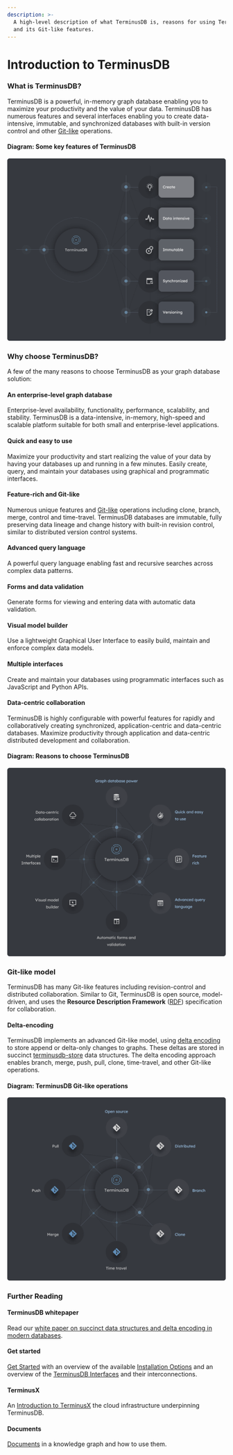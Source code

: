 ```yaml
---
description: >-
  A high-level description of what TerminusDB is, reasons for using TerminusDB,
  and its Git-like features.
---
```


# Introduction to TerminusDB

### What is TerminusDB?

TerminusDB is a powerful, in-memory graph database enabling you to maximize your productivity and the value of your data. TerminusDB has numerous features and several interfaces enabling you to create data-intensive, immutable, and synchronized databases with built-in version control and other [Git-like](terminusdb-intro.md#git-like-model) operations.

#### Diagram: Some key features of TerminusDB

![](../../img/diagrams/terminusdb-what-is-it.png)

### Why choose TerminusDB?

A few of the many reasons to choose TerminusDB as your graph database solution:

#### An enterprise-level graph database

Enterprise-level availability, functionality, performance, scalability, and stability. TerminusDB is a data-intensive, in-memory, high-speed and scalable platform suitable for both small and enterprise-level applications.

#### Quick and easy to use

Maximize your productivity and start realizing the value of your data by having your databases up and running in a few minutes. Easily create, query, and maintain your databases using graphical and programmatic interfaces.

#### Feature-rich and Git-like

Numerous unique features and [Git-like](terminusdb-intro.md#git-like-model) operations including clone, branch, merge, control and time-travel. TerminusDB databases are immutable, fully preserving data lineage and change history with built-in revision control, similar to distributed version control systems.

#### Advanced query language

A powerful query language enabling fast and recursive searches across complex data patterns.

#### Forms and data validation

Generate forms for viewing and entering data with automatic data validation.

#### Visual model builder

Use a lightweight Graphical User Interface to easily build, maintain and enforce complex data models.

#### Multiple interfaces

Create and maintain your databases using programmatic interfaces such as JavaScript and Python APIs.

#### Data-centric collaboration

TerminusDB is highly configurable with powerful features for rapidly and collaboratively creating synchronized, application-centric and data-centric databases. Maximize productivity through application and data-centric distributed development and collaboration.

#### Diagram: Reasons to choose TerminusDB

![](../../img/diagrams/terminusdb-why-choose.png)

### Git-like model

TerminusDB has many Git-like features including revision-control and distributed collaboration. Similar to Git, TerminusDB is open source, model-driven, and uses the **Resource Description Framework** ([RDF](../glossary.md#rdf)) specification for collaboration.

#### Delta-encoding

TerminusDB implements an advanced Git-like model, using [delta encoding](../glossary.md#delta-encoding) to store append or delta-only changes to graphs. These deltas are stored in succinct [terminusdb-store](https://github.com/terminusdb/terminusdb-store) data structures. The delta encoding approach enables branch, merge, push, pull, clone, time-travel, and other Git-like operations.

#### Diagram: TerminusDB Git-like operations

![](../../img/diagrams/terminusdb-git-model.png)

### Further Reading

#### TerminusDB whitepaper

Read our [white paper on succinct data structures and delta encoding in modern databases](https://assets.terminusdb.com/research/succinct-data-structures-and-delta-encoding.pdf).

#### Get started

[Get Started](../../index.md) with an overview of the available [Installation Options](../../get-started/install/) and an overview of the [TerminusDB Interfaces](../../guides/interface-guides/) and their interconnections.

#### TerminusX

An [Introduction to TerminusX](terminusx-intro.md) the cloud infrastructure underpinning TerminusDB.

#### Documents

[Documents](documents.md) in a knowledge graph and how to use them.
